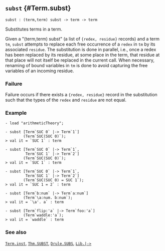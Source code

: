 ## `subst` {#Term.subst}


```
subst : (term,term) subst -> term -> term
```



Substitutes terms in a term.


Given a "(term,term) subst" (a list of `{redex, residue}` records) and a
term `tm`, `subst` attempts to replace each free occurrence of a
`redex` in `tm` by its associated `residue`. The substitution is done in
parallel, i.e., once a redex has been replaced by its residue, at some
place in the term, that residue at that place will not itself be
replaced in the current call. When necessary, renaming of bound
variables in `tm` is done to avoid capturing the free variables of an
incoming residue.

### Failure

Failure occurs if there exists a `{redex, residue}` record in the
substitution such that the types of the `redex` and `residue` are not
equal.

### Example

    
    - load "arithmeticTheory";
    
    - subst [Term`SUC 0` |-> Term`1`]
            (Term`SUC(SUC 0)`);
    > val it = `SUC 1` : term
    
    - subst [Term`SUC 0` |-> Term`1`,
             Term`SUC 1` |-> Term`2`]
            (Term`SUC(SUC 0)`);
    > val it = `SUC 1` : term
    
    - subst [Term`SUC 0` |-> Term`1`,
             Term`SUC 1` |-> Term`2`]
            (Term`SUC(SUC 0) = SUC 1`);
    > val it = `SUC 1 = 2` : term
    
    - subst [Term`b:num` |-> Term`a:num`]
            (Term`\a:num. b:num`);
    > val it = `\a'. a` : term
    
    - subst [Term`flip:'a` |-> Term`foo:'a`]
            (Term`waddle:'a`);
    > val it = `waddle` : term
    



### See also

[`Term.inst`](#Term.inst), [`Thm.SUBST`](#Thm.SUBST), [`Drule.SUBS`](#Drule.SUBS), [`Lib.|->`](#Lib..GZKQ4)

